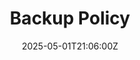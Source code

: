 ---
title: Backup Policy
linkTitle: Backup Policy
date: '2025-05-01T21:06:00Z'
weight: 1
description: The Backup Policy outlines procedures for protecting critical data through
  regular backups, specifying responsibilities, backup frequency, retention, security
  measures, testing, and compliance with ISO/IEC 27001 standards. Exceptions require
  documentation and approval, with violations leading to disciplinary action.
draft: false
ref: backup-policy
---